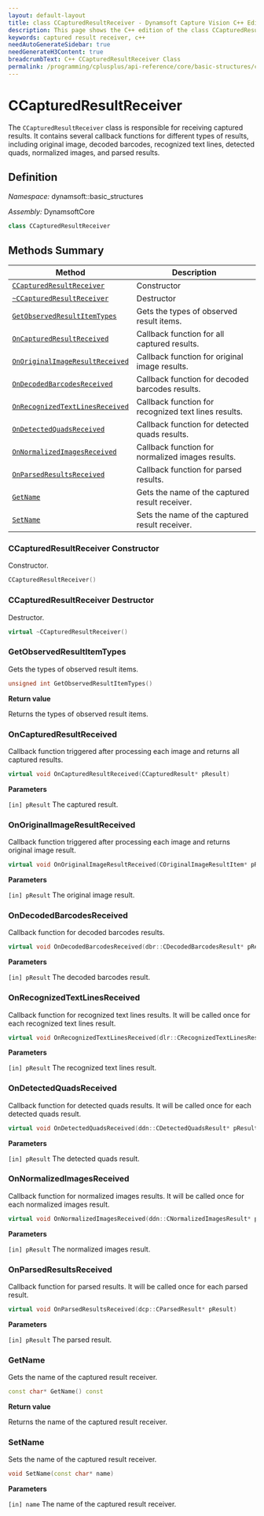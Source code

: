 ```yaml
---
layout: default-layout
title: class CCapturedResultReceiver - Dynamsoft Capture Vision C++ Edition API Reference
description: This page shows the C++ edition of the class CCapturedResultReceiver in Core Module.
keywords: captured result receiver, c++
needAutoGenerateSidebar: true
needGenerateH3Content: true
breadcrumbText: C++ CCapturedResultReceiver Class
permalink: /programming/cplusplus/api-reference/core/basic-structures/captured-result-receiver.html
---
```


# CCapturedResultReceiver

The `CCapturedResultReceiver` class is responsible for receiving captured results. It contains several callback functions for different types of results, including original image, decoded barcodes, recognized text lines, detected quads, normalized images, and parsed results.

## Definition

*Namespace:* dynamsoft::basic_structures

*Assembly:* DynamsoftCore

```cpp
class CCapturedResultReceiver 
```

## Methods Summary

| Method                                                            | Description                                          |
| ----------------------------------------------------------------- | ---------------------------------------------------- |
| [`CCapturedResultReceiver`](#ccapturedresultreceiver-constructor) | Constructor                                          |
| [`~CCapturedResultReceiver`](#ccapturedresultreceiver-destructor) | Destructor                                           |
| [`GetObservedResultItemTypes`](#getobservedresultitemtypes)       | Gets the types of observed result items.             |
| [`OnCapturedResultReceived`](#oncapturedresultreceived)           | Callback function for all captured results.          |
| [`OnOriginalImageResultReceived`](#onoriginalimageresultreceived) | Callback function for original image results.        |
| [`OnDecodedBarcodesReceived`](#ondecodedbarcodesreceived)         | Callback function for decoded barcodes results.      |
| [`OnRecognizedTextLinesReceived`](#onrecognizedtextlinesreceived) | Callback function for recognized text lines results. |
| [`OnDetectedQuadsReceived`](#ondetectedquadsreceived)             | Callback function for detected quads results.        |
| [`OnNormalizedImagesReceived`](#onnormalizedimagesreceived)       | Callback function for normalized images results.     |
| [`OnParsedResultsReceived`](#onparsedresultsreceived)             | Callback function for parsed results.                |
| [`GetName`](#getname)       | Gets the name of the captured result receiver.                                             |
| [`SetName`](#setname)       | Sets the name of the captured result receiver.                                             |

### CCapturedResultReceiver Constructor

Constructor.

```cpp
CCapturedResultReceiver()
```

### CCapturedResultReceiver Destructor

Destructor.

```cpp
virtual ~CCapturedResultReceiver()
```

### GetObservedResultItemTypes

Gets the types of observed result items.

```cpp
unsigned int GetObservedResultItemTypes()
```

**Return value**

Returns the types of observed result items.

### OnCapturedResultReceived

Callback function triggered after processing each image and returns all captured results.

```cpp
virtual void OnCapturedResultReceived(CCapturedResult* pResult)
```

**Parameters**

`[in] pResult` The captured result.

### OnOriginalImageResultReceived

Callback function triggered after processing each image and returns original image result.

```cpp
virtual void OnOriginalImageResultReceived(COriginalImageResultItem* pResult)
```

**Parameters**

`[in] pResult` The original image result.

### OnDecodedBarcodesReceived

Callback function for decoded barcodes results.

```cpp
virtual void OnDecodedBarcodesReceived(dbr::CDecodedBarcodesResult* pResult)
```

**Parameters**

`[in] pResult` The decoded barcodes result.

### OnRecognizedTextLinesReceived

Callback function for recognized text lines results. It will be called once for each recognized text lines result.

```cpp
virtual void OnRecognizedTextLinesReceived(dlr::CRecognizedTextLinesResult* pResult)
```

**Parameters**

`[in] pResult` The recognized text lines result.

### OnDetectedQuadsReceived

Callback function for detected quads results. It will be called once for each detected quads result.

```cpp
virtual void OnDetectedQuadsReceived(ddn::CDetectedQuadsResult* pResult)
```

**Parameters**

`[in] pResult` The detected quads result.

### OnNormalizedImagesReceived

Callback function for normalized images results. It will be called once for each normalized images result.

```cpp
virtual void OnNormalizedImagesReceived(ddn::CNormalizedImagesResult* pResult)
```

**Parameters**

`[in] pResult` The normalized images result.

### OnParsedResultsReceived

Callback function for parsed results. It will be called once for each parsed result.

```cpp
virtual void OnParsedResultsReceived(dcp::CParsedResult* pResult)
```

**Parameters**

`[in] pResult` The parsed result.

### GetName

Gets the name of the captured result receiver.  

```cpp
const char* GetName() const
```

**Return value**

Returns the name of the captured result receiver.  

### SetName

Sets the name of the captured result receiver.  

```cpp
void SetName(const char* name)
```

**Parameters**

`[in] name` The name of the captured result receiver.
